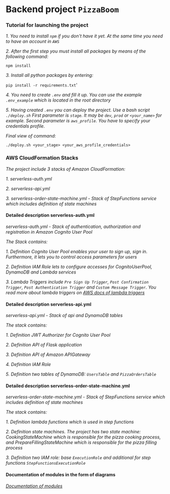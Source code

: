 # **Backend project `PizzaBoom`**

### Tutorial for launching the project

_1. You need to install `npm` if you don't have it yet. At the same time you need to have an account in `AWS`_

_2. After the first step  you must install all packages by means of the following command:_

`npm install`

_3. Install all python packages by entering:_

`pip install -r requirements.txt`'

_4. You need to create `.env` and fill it up. You can use the example `.env_example` which is located in the root directory_

_5. Having created `.env` you can deploy the project. Use a bash script `./deploy.sh`_
_First parameter is `stage`. It may be `dev`, `prod` or `<your_name>` for example._
_Second parameter is `aws_profile`. You have to specify your credentials profile._

_Final view of command:_

`./deploy.sh <your_stage> <your_aws_profile_credentials>`

### AWS CloudFormation Stacks

_The project include 3 stacks of Amazon CloudFormation:_

_1. serverless-auth.yml_

_2. serverless-api.yml_

_3. serverless-order-state-machine.yml - Stack of StepFunctions service which includes definition of state machines_

#### Detailed description serverless-auth.yml

_serverless-auth.yml - Stack of authentication, authorization and registration in Amazon Cognito User Pool_

_The Stack contains:_

_1. Definition Cognito User Pool enables your user to sign up, sign in. Furthermore, it lets you to control access parameters for users_

_2. Definition IAM Role lets to configure accesses for CognitoUserPool, DynamoDB and Lambda services_

_3. Lambda Triggers include `Pre Sign Up Trigger`, `Post Confirmation Trigger`, `Post Authentication Trigger`
and `Custom Message Trigger`. You read more about lambda triggers on [AWS docs of lambda triggers]_

#### Detailed description serverless-api.yml

_serverless-api.yml - Stack of api and DynamoDB tables_

_The stack contains:_

_1. Definition JWT Authorizer for Cognito User Pool_

_2. Definition API of Flask application_

_3. Definition API of Amazon APIGateway_

_4. Definition IAM Role_

_5. Definition two tables of DynamoDB: `UsersTable` and `PizzaOrdersTable`_ 

#### Detailed description serverless-order-state-machine.yml

_serverless-order-state-machine.yml - Stack of StepFunctions service which includes definition of state machines_

_The stack contains:_

_1. Definition lambda functions which is used in step functions_

_2. Definition state machines. The project has two state machine: СookingStateMachine which is responsible
for the pizza cooking process, and PrepareFillingStateMachine which is responsible for the pizza filling process_

_3. Definition two IAM role: base `ExecutionRole` and additional for step functions `StepFunctionsExecutionRole`_

#### Documentation of modules in the form of diagrams

_[Documentation of modules]_


[AWS docs of lambda triggers]: https://docs.aws.amazon.com/cognito/latest/developerguide/cognito-user-identity-pools-working-with-aws-lambda-triggers.html

[Documentation of modules]: https://miro.com/app/board/o9J_ko6HDaM=/